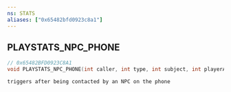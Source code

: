 ```yaml
---
ns: STATS
aliases: ["0x65482bfd0923c8a1"]
---
```

## PLAYSTATS_NPC_PHONE

```c
// 0x65482BFD0923C8A1
void PLAYSTATS_NPC_PHONE(int caller, int type, int subject, int playerAction, bool request, int rank);
```

```
triggers after being contacted by an NPC on the phone
```
